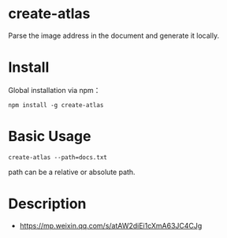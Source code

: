 # create-atlas

Parse the image address in the document and generate it locally.

# Install

Global installation via npm：
```text
npm install -g create-atlas
```

# Basic Usage
```
create-atlas --path=docs.txt
```

path can be a relative or absolute path. 

# Description
- https://mp.weixin.qq.com/s/atAW2diEi1cXmA63JC4CJg


